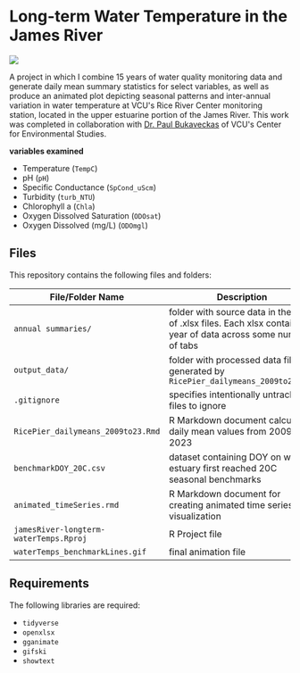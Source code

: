 # Long-term Water Temperature in the James River

![](waterTemps_benchmarkLines.gif)

A project in which I combine 15 years of water quality monitoring data and generate daily mean summary statistics for select variables, as well as produce an animated plot depicting seasonal patterns and inter-annual variation in water temperature at VCU's Rice River Center monitoring station, located in the upper estuarine portion of the James River. This work was completed in collaboration with [Dr. Paul Bukaveckas](https://blogs.vcu.edu/pabukaveckas/) of VCU's Center for Environmental Studies.

**variables examined**
* Temperature (`TempC`)
* pH (`pH`)
* Specific Conductance (`SpCond_uScm`)
* Turbidity (`turb_NTU`)
* Chlorophyll a (`Chla`)
* Oxygen Dissolved Saturation (`ODOsat`)
* Oxygen Dissolved (mg/L) (`ODOmgl`)


## Files

This repository contains the following files and folders:

| File/Folder Name                 | Description                                                               |
|----------------------------------|---------------------------------------------------------------------------|
| `annual summaries/`              | folder with source data in the form of .xlsx files. Each xlsx contains 1 year of data across some number of tabs          |
| `output_data/`                   | folder with processed data files generated by `RicePier_dailymeans_2009to23.Rmd`                                |
| `.gitignore`                     | specifies intentionally untracked files to ignore                        |
| `RicePier_dailymeans_2009to23.Rmd`| R Markdown document calculating daily mean values from 2009 to 2023     |
| `benchmarkDOY_20C.csv`          | dataset containing DOY on which estuary first reached 20C seasonal benchmarks |
| `animated_timeSeries.rmd`        | R Markdown document for creating animated time series visualization    |
| `jamesRiver-longterm-waterTemps.Rproj`| R Project file |
| `waterTemps_benchmarkLines.gif`  | final animation file |

## Requirements

The following libraries are required:

* `tidyverse`
* `openxlsx`
* `gganimate`
* `gifski`
* `showtext`

